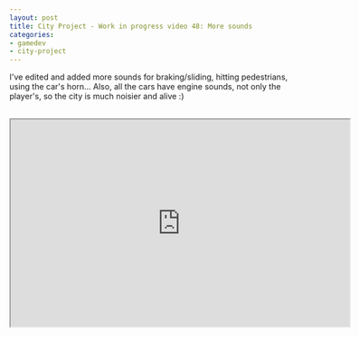 ```yaml
---
layout: post
title: City Project - Work in progress video 48: More sounds
categories:
- gamedev
- city-project
---
```


I've edited and added more sounds for braking/sliding, hitting pedestrians, using the car's horn... Also, all the cars have engine sounds, not only the player's, so the city is much noisier and alive :)<br /><br /><div style="text-align: center;"><iframe height="367" src="http://www.youtube.com/embed/rw_2GgpG9CA?theme=dark" width="600"></iframe><br /></div>
